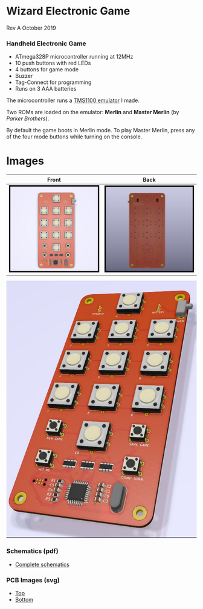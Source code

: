 # Wizard Electronic Game
Rev A October 2019

### Handheld Electronic Game
- ATmega328P microcontroller running at 12MHz
- 10 push buttons with red LEDs
- 4 buttons for game mode
- Buzzer
- Tag-Connect for programming
- Runs on 3 AAA batteries

The microcontroller runs a [TMS1100 emulator](https://github.com/hotkeysoft/emulators) I made.

Two ROMs are loaded on the emulator: **Merlin** and **Master Merlin** (by *Parker Brothers*).

By default the game boots in Merlin mode. To play Master Merlin, press any of the four mode buttons while turning on the console.

Images
============
|Front                                                 | Back                                              |
|------------------------------------------------------|---------------------------------------------------|
|![Render Front](./img/render-front.jpg "Render Front")|![Render Back](./img/render-back.jpg "Render Back")|


![Render](./img/WizardGame.jpg "Render")

### Schematics (pdf)
- [Complete schematics](./img/schema.pdf)

### PCB Images (svg)
- [Top](./img/pcb-front.svg)
- [Bottom](./img/pcb-back.svg)
